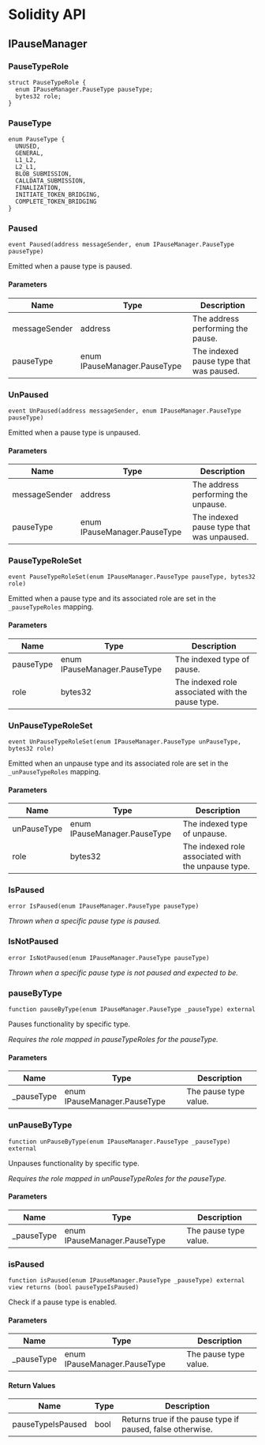 # Solidity API

## IPauseManager

### PauseTypeRole

```solidity
struct PauseTypeRole {
  enum IPauseManager.PauseType pauseType;
  bytes32 role;
}
```

### PauseType

```solidity
enum PauseType {
  UNUSED,
  GENERAL,
  L1_L2,
  L2_L1,
  BLOB_SUBMISSION,
  CALLDATA_SUBMISSION,
  FINALIZATION,
  INITIATE_TOKEN_BRIDGING,
  COMPLETE_TOKEN_BRIDGING
}
```

### Paused

```solidity
event Paused(address messageSender, enum IPauseManager.PauseType pauseType)
```

Emitted when a pause type is paused.

#### Parameters

| Name | Type | Description |
| ---- | ---- | ----------- |
| messageSender | address | The address performing the pause. |
| pauseType | enum IPauseManager.PauseType | The indexed pause type that was paused. |

### UnPaused

```solidity
event UnPaused(address messageSender, enum IPauseManager.PauseType pauseType)
```

Emitted when a pause type is unpaused.

#### Parameters

| Name | Type | Description |
| ---- | ---- | ----------- |
| messageSender | address | The address performing the unpause. |
| pauseType | enum IPauseManager.PauseType | The indexed pause type that was unpaused. |

### PauseTypeRoleSet

```solidity
event PauseTypeRoleSet(enum IPauseManager.PauseType pauseType, bytes32 role)
```

Emitted when a pause type and its associated role are set in the `_pauseTypeRoles` mapping.

#### Parameters

| Name | Type | Description |
| ---- | ---- | ----------- |
| pauseType | enum IPauseManager.PauseType | The indexed type of pause. |
| role | bytes32 | The indexed role associated with the pause type. |

### UnPauseTypeRoleSet

```solidity
event UnPauseTypeRoleSet(enum IPauseManager.PauseType unPauseType, bytes32 role)
```

Emitted when an unpause type and its associated role are set in the `_unPauseTypeRoles` mapping.

#### Parameters

| Name | Type | Description |
| ---- | ---- | ----------- |
| unPauseType | enum IPauseManager.PauseType | The indexed type of unpause. |
| role | bytes32 | The indexed role associated with the unpause type. |

### IsPaused

```solidity
error IsPaused(enum IPauseManager.PauseType pauseType)
```

_Thrown when a specific pause type is paused._

### IsNotPaused

```solidity
error IsNotPaused(enum IPauseManager.PauseType pauseType)
```

_Thrown when a specific pause type is not paused and expected to be._

### pauseByType

```solidity
function pauseByType(enum IPauseManager.PauseType _pauseType) external
```

Pauses functionality by specific type.

_Requires the role mapped in pauseTypeRoles for the pauseType._

#### Parameters

| Name | Type | Description |
| ---- | ---- | ----------- |
| _pauseType | enum IPauseManager.PauseType | The pause type value. |

### unPauseByType

```solidity
function unPauseByType(enum IPauseManager.PauseType _pauseType) external
```

Unpauses functionality by specific type.

_Requires the role mapped in unPauseTypeRoles for the pauseType._

#### Parameters

| Name | Type | Description |
| ---- | ---- | ----------- |
| _pauseType | enum IPauseManager.PauseType | The pause type value. |

### isPaused

```solidity
function isPaused(enum IPauseManager.PauseType _pauseType) external view returns (bool pauseTypeIsPaused)
```

Check if a pause type is enabled.

#### Parameters

| Name | Type | Description |
| ---- | ---- | ----------- |
| _pauseType | enum IPauseManager.PauseType | The pause type value. |

#### Return Values

| Name | Type | Description |
| ---- | ---- | ----------- |
| pauseTypeIsPaused | bool | Returns true if the pause type if paused, false otherwise. |

